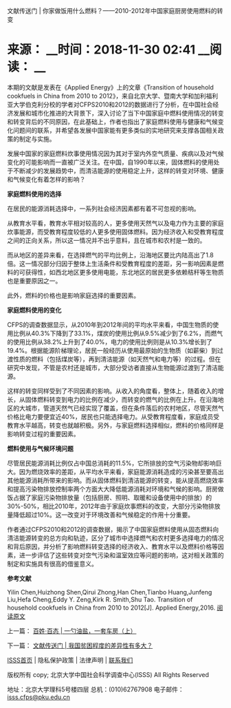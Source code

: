  文献传送门 | 你家做饭用什么燃料？——2010-2012年中国家庭厨房使用燃料的转变

# 来源： __时间：2018-11-30 02:41 __阅读： __

本期的文献是发表在《Applied Energy》上的文章《Transition of household cookfuels in China from
2010 to
2012》，来自北京大学、暨南大学和加利福利亚大学伯克利分校的学者对CFPS2010和2012的数据进行了分析，在中国社会经济发展和城市化推进的大背景下，深入讨论了当下中国家庭中燃料使用情况的转变和转变背后的不同原因，在此基础上，作者也指出了家庭燃料使用与健康和气候变化问题间的联系，并希望各发展中国家能有更多类似的实地研究来支撑各国相关政策的制定与实施。



发展中国家的家庭燃料炊事使用情况因为其对于室内外空气质量、疾病以及对气候变化的可能影响而一直被广泛关注。在中国，自1990年以来，固体燃料的使用处于不断减少的发展趋势中，而清洁能源的使用稳定上升，这样的转变对环境、健康和气候变化有着怎样的影响？



**家庭燃料使用的选择**



在居民的能源消耗选择中，一系列社会经济因素都有着不可忽视的影响。



从教育水平看，教育水平相对较高的人，更多使用天然气以及电力作为主要的家庭炊事能源，而受教育程度较低的人更多使用固体燃料。因为经济收入和受教育程度之间的正向关系，所以这一情况并不出乎意料，且在城市和农村是一致的。



而从地区的差异来看，在选择燃气的平均比例上，沿海地区要比内陆高出了1.8倍。这一情况部分归因于整体上生活条件和受教育程度的差距，另一影响因素是燃料的可获得性，如西北地区更多使用电能，东北地区的居民更多依赖秸秆等生物质也是重要原因之一。



此外，燃料的价格也是影响家庭选择的重要因素。



**家庭燃料使用的变化**



CFPS的调查数据显示，从2010年到2012年间的平均水平来看，中国生物质的使用比例从40.3%下降到了33.1%，煤炭的使用比例从9.5%减少到了6.2%，而燃气的使用比例从38.2%上升到了40.0%，电力的使用比例则是从10.3%增长到了19.4%。根据能源阶梯理论，居民一般经历从使用最原始的生物质（如薪柴）到过渡性质的燃料（包括煤炭等），再到清洁能源（如天然气和电力等）的过程。但在研究中发现，不管是农村还是城市，大部分受访者直接从生物能源过渡到了清洁能源。



这样的转变同样受到了不同因素的影响。从收入的角度看，整体上，随着收入的增长，从固体燃料转变到电力的比例在减少，而转变的燃气的比例在上升。在沿海地区的大城市，管道天然气已经实现了覆盖，但在条件落后的农村地区，尽管天然气价格比电力要便宜近40%，居民也只能选择电力。从受教育程度看，家庭成员受教育水平越高，转变也就越积极。另外，与家庭燃料选择相似，燃料的价格同样是影响转变过程的重要因素。



**燃料使用与气候环境问题**



尽管居民能源消耗比例仅占中国总消耗的11.5%，它所排放的空气污染物却影响巨大。因为燃烧效率的差距，从平均水平来看，家庭能源消耗造成的污染甚至要高出其他能源消耗所带来的影响。而从固体燃料到清洁能源的转变，能从提高燃烧效率和提高污染物排放控制率两个方面大大降低能源消耗对环境和气候的影响。厨房做饭占据了家庭污染物排放量（包括厨房、照明、取暖和设备使用中的排放）的30%-50%，相比2010年，2012年由于家庭炊事燃料的改变，大部分污染物排放量降低超过10%。这一改变对于环境改善和气候稳定的作用十分重要。



作者通过CFPS2010和2012的调查数据，揭示了中国家庭燃料使用从固态燃料向清洁能源转变的总方向和轨迹，区分了城市中选择燃气和农村更多选择电力的情况和背后原因，并分析了影响燃料转变选择的经济收入、教育水平以及燃料价格等因素，进一步评估了这些转变对空气污染和温室效应等问题的影响，这对相关政策的制定和实施具有很高的借鉴意义。





**参考文献**



Yilin Chen,Huizhong Shen,Qirui Zhong,Han Chen,Tianbo Huang,Junfeng Liu,Hefa
Cheng,Eddy Y. Zeng,Kirk R. Smith,Shu Tao. Transition of household cookfuels in
China from 2010 to 2012[J]. Applied Energy,2016.
[阅读原文](https://www.sciencedirect.com/science/article/pii/S0306261916310868?via=ihub)



上一篇： [百姓·百态 | 一勺油盐，一套车房（上）](1295865.htm)

下一篇： [文献传送门 | 我国贫困程度的差异性有多大？](1295868.htm)

[ISSS首页](http://www.isss.pku.edu.cn/) | 隐私保护政策 | 法律声明 |
[联系我们](../../lxwm/index.htm)

版权所有 copy; 北京大学中国社会科学调查中心(ISSS) All Rights Reserved

地址：北京大学理科5号楼四层 总机：(010)62767908 电子邮件：isss.cfps@pku.edu.cn

